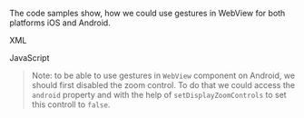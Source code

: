 The code samples show, how we could use gestures in WebView for both platforms iOS and Android.

XML
<snippet id='web-gestures-html'/>

JavaScript
<snippet id='webview-js-gestures'/>

>Note: to be able to use gestures in `WebView` component on Android, we should first disabled the zoom control. To do that we could access the `android` property and with the help of  `setDisplayZoomControls` to set this controll to `false`.